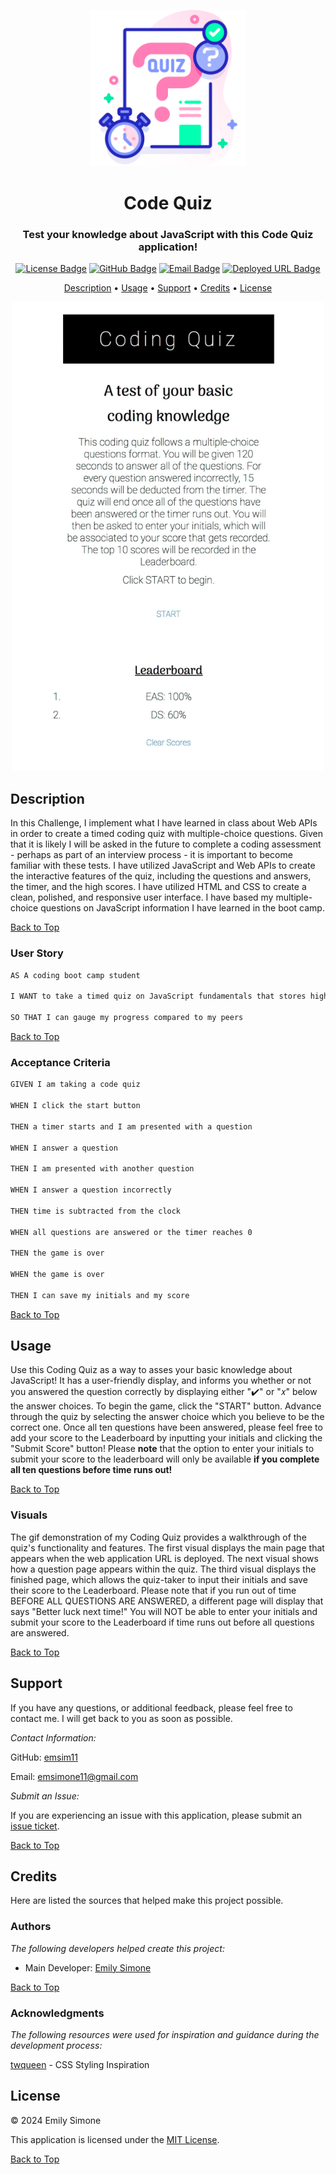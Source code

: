 <div align="center">

<a href="https://github.com/emsim11/Code-Quiz"><img src="./Assets/Images/Code-Quiz-Logo.png" alt="Application Logo" width="250"></a>

# Code Quiz

<h3>Test your knowledge about JavaScript with this Code Quiz application!</h3>

[![License Badge](https://img.shields.io/badge/License-MIT-pink?style=flat-square&labelColor=3A3B3C&color=F778A1&link=https%3A%2F%2Fchoosealicense.com%2Flicenses%2Fmit%2F)](https://choosealicense.com/licenses/mit/) [![GitHub Badge](https://img.shields.io/badge/GitHub-emsim11-blue?style=flat-square&logo=GitHub&labelColor=3A3B3C&color=78E1F7&link=https://github.com/emsim11)](https://github.com/emsim11) [![Email Badge](https://img.shields.io/badge/Gmail-Contact_Me-green?style=flat-square&logo=gmail&logoColor=FFFFFF&labelColor=3A3B3C&color=62F1CD)](mailto:emsimone11@gmail.com) [![Deployed URL Badge](https://img.shields.io/badge/Deployed_URL-Code_Quiz-purple?style=flat-square&labelColor=3A3B3C&color=E0ADF7&link=https://emsim11.github.io/Code-Quiz/)](https://emsim11.github.io/Code-Quiz/)

<p>
<a href="#description">Description</a> • 
<a href="#usage">Usage</a> • 
<a href="#support">Support</a> • 
<a href="#credits">Credits</a> • 
<a href="#license">License</a> </p>

</div>

<div align="center">

<img src="./Assets/Images/Code-Quiz-iPhone-Demo.gif" alt="A walkthrough demonstration GIF of the Code Quiz application that shows the main page, a question page, the finished page with a feature to insert your initials, and the Leadboard page." width="500"></a>

</div>

## Description

In this Challenge, I implement what I have learned in class about Web APIs in order to create a timed coding quiz with multiple-choice questions. Given that it is likely I will be asked in the future to complete a coding assessment - perhaps as part of an interview process - it is important to become familiar with these tests. I have utilized JavaScript and Web APIs to create the interactive features of the quiz, including the questions and answers, the timer, and the high scores. I have utilized HTML and CSS to create a clean, polished, and responsive user interface. I have based my multiple-choice questions on JavaScript information I have learned in the boot camp.

[Back to Top](#code-quiz)

### User Story

```md
AS A coding boot camp student

I WANT to take a timed quiz on JavaScript fundamentals that stores high scores

SO THAT I can gauge my progress compared to my peers
```

[Back to Top](#code-quiz)

### Acceptance Criteria

```md
GIVEN I am taking a code quiz

WHEN I click the start button

THEN a timer starts and I am presented with a question

WHEN I answer a question

THEN I am presented with another question

WHEN I answer a question incorrectly

THEN time is subtracted from the clock

WHEN all questions are answered or the timer reaches 0

THEN the game is over

WHEN the game is over

THEN I can save my initials and my score
```

[Back to Top](#code-quiz)

## Usage

Use this Coding Quiz as a way to asses your basic knowledge about JavaScript! It has a user-friendly display, and informs you whether or not you answered the question correctly by displaying either "✔️" or "𝑥" below the answer choices. To begin the game, click the "START" button. Advance through the quiz by selecting the answer choice which you believe to be the correct one. Once all ten questions have been answered, please feel free to add your score to the Leaderboard by inputting your initials and clicking the "Submit Score" button! Please **note** that the option to enter your initials to submit your score to the leaderboard will only be available **if you complete all ten questions before time runs out!**

[Back to Top](#code-quiz)

### Visuals

The gif demonstration of my Coding Quiz provides a walkthrough of the quiz's functionality and features. The first visual displays the main page that appears when the web application URL is deployed. The next visual shows how a question page appears within the quiz. The third visual displays the finished page, which allows the quiz-taker to input their initials and save their score to the Leaderboard. Please note that if you run out of time BEFORE ALL QUESTIONS ARE ANSWERED, a different page will display that says "Better luck next time!" You will NOT be able to enter your initials and submit your score to the Leaderboard if time runs out before all questions are answered.

[Back to Top](#code-quiz)

## Support

If you have any questions, or additional feedback, please feel free to contact me. I will get back to you as soon as possible.

*Contact Information:*

GitHub: [emsim11](https://github.com/emsim11)

Email: emsimone11@gmail.com

*Submit an Issue:*

If you are experiencing an issue with this application, please submit an [issue ticket](https://github.com/emsim11/Code-Quiz/issues).

[Back to Top](#code-quiz)

## Credits

Here are listed the sources that helped make this project possible.

### Authors

*The following developers helped create this project:*

- Main Developer: [Emily Simone](https://github.com/emsim11)

[Back to Top](#code-quiz)

### Acknowledgments

*The following resources were used for inspiration and guidance during the development process:*

[twqueen](https://github.com/twqueen/Module4-CodeQuiz) - CSS Styling Inspiration

## License

&copy; 2024 Emily Simone

This application is licensed under the [MIT License](./LICENSE).

[Back to Top](#code-quiz)
